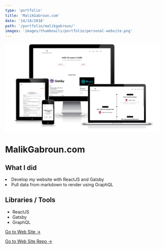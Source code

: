 ```yaml
---
type: 'portfolio'
title: 'MalikGabroun.com'
date: '14/10/2018'
path: '/portfolio/malikgabroun/'
images: 'images/thumbnails/portfolio/personal-website.png'
---
```


![malikgabroun.com](./personal-website.png)

<div class="content">
<h1> MalikGabroun.com</h1>

## What I did

<div class="description">
<li> Develop my website with ReactJS and Gatsby</li>
<li> Pull data from markdown to render using GraphQL  </li></div>

## Libraries / Tools

- <div class="react">ReactJS</div>
- <div class="gatsby">Gatsby</div>
- <div class="graphql">GraphQL</div>

[Go to Web Site →](https://malikgabroun.com/)

[Go to Web Site Repo →](https://github.com/gabroun/malikgabroun)

</div>
